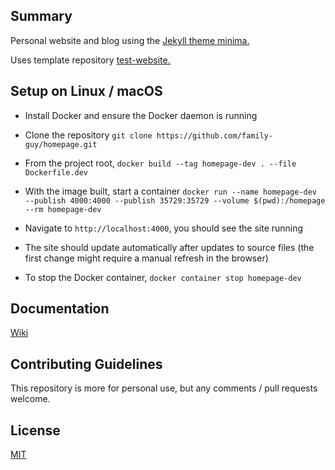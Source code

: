 ## Summary

Personal website and blog using the [Jekyll theme minima.](https://jekyll.github.io/minima/)

Uses template repository [test-website.](https://github.com/family-guy/test-website)

## Setup on Linux / macOS

-   Install Docker and ensure the Docker daemon is running
-   Clone the repository `git clone https://github.com/family-guy/homepage.git`
-   From the project root, `docker build --tag homepage-dev . --file Dockerfile.dev`
-   With the image built, start a container `docker run --name homepage-dev --publish 4000:4000 --publish 35729:35729 --volume $(pwd):/homepage --rm homepage-dev`

-   Navigate to `http://localhost:4000`, you should see the site running
-   The site should update automatically after updates to source files (the first
    change might require a manual refresh in the browser)
-   To stop the Docker container, `docker container stop homepage-dev`

## Documentation

[Wiki](https://github.com/family-guy/homepage/wiki)

## Contributing Guidelines

This repository is more for personal use, but any comments / pull requests welcome.

## License

[MIT](http://opensource.org/licenses/MIT)
